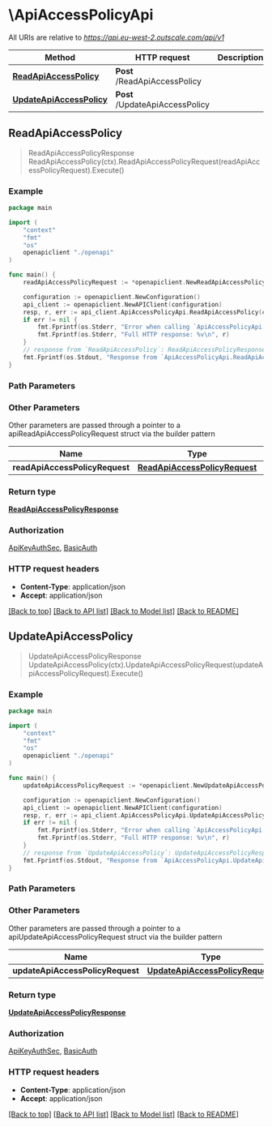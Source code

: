 # \ApiAccessPolicyApi

All URIs are relative to *https://api.eu-west-2.outscale.com/api/v1*

Method | HTTP request | Description
------------- | ------------- | -------------
[**ReadApiAccessPolicy**](ApiAccessPolicyApi.md#ReadApiAccessPolicy) | **Post** /ReadApiAccessPolicy | 
[**UpdateApiAccessPolicy**](ApiAccessPolicyApi.md#UpdateApiAccessPolicy) | **Post** /UpdateApiAccessPolicy | 



## ReadApiAccessPolicy

> ReadApiAccessPolicyResponse ReadApiAccessPolicy(ctx).ReadApiAccessPolicyRequest(readApiAccessPolicyRequest).Execute()



### Example

```go
package main

import (
    "context"
    "fmt"
    "os"
    openapiclient "./openapi"
)

func main() {
    readApiAccessPolicyRequest := *openapiclient.NewReadApiAccessPolicyRequest() // ReadApiAccessPolicyRequest |  (optional)

    configuration := openapiclient.NewConfiguration()
    api_client := openapiclient.NewAPIClient(configuration)
    resp, r, err := api_client.ApiAccessPolicyApi.ReadApiAccessPolicy(context.Background()).ReadApiAccessPolicyRequest(readApiAccessPolicyRequest).Execute()
    if err != nil {
        fmt.Fprintf(os.Stderr, "Error when calling `ApiAccessPolicyApi.ReadApiAccessPolicy``: %v\n", err)
        fmt.Fprintf(os.Stderr, "Full HTTP response: %v\n", r)
    }
    // response from `ReadApiAccessPolicy`: ReadApiAccessPolicyResponse
    fmt.Fprintf(os.Stdout, "Response from `ApiAccessPolicyApi.ReadApiAccessPolicy`: %v\n", resp)
}
```

### Path Parameters



### Other Parameters

Other parameters are passed through a pointer to a apiReadApiAccessPolicyRequest struct via the builder pattern


Name | Type | Description  | Notes
------------- | ------------- | ------------- | -------------
 **readApiAccessPolicyRequest** | [**ReadApiAccessPolicyRequest**](ReadApiAccessPolicyRequest.md) |  | 

### Return type

[**ReadApiAccessPolicyResponse**](ReadApiAccessPolicyResponse.md)

### Authorization

[ApiKeyAuthSec](../README.md#ApiKeyAuthSec), [BasicAuth](../README.md#BasicAuth)

### HTTP request headers

- **Content-Type**: application/json
- **Accept**: application/json

[[Back to top]](#) [[Back to API list]](../README.md#documentation-for-api-endpoints)
[[Back to Model list]](../README.md#documentation-for-models)
[[Back to README]](../README.md)


## UpdateApiAccessPolicy

> UpdateApiAccessPolicyResponse UpdateApiAccessPolicy(ctx).UpdateApiAccessPolicyRequest(updateApiAccessPolicyRequest).Execute()



### Example

```go
package main

import (
    "context"
    "fmt"
    "os"
    openapiclient "./openapi"
)

func main() {
    updateApiAccessPolicyRequest := *openapiclient.NewUpdateApiAccessPolicyRequest(int64(123), false) // UpdateApiAccessPolicyRequest |  (optional)

    configuration := openapiclient.NewConfiguration()
    api_client := openapiclient.NewAPIClient(configuration)
    resp, r, err := api_client.ApiAccessPolicyApi.UpdateApiAccessPolicy(context.Background()).UpdateApiAccessPolicyRequest(updateApiAccessPolicyRequest).Execute()
    if err != nil {
        fmt.Fprintf(os.Stderr, "Error when calling `ApiAccessPolicyApi.UpdateApiAccessPolicy``: %v\n", err)
        fmt.Fprintf(os.Stderr, "Full HTTP response: %v\n", r)
    }
    // response from `UpdateApiAccessPolicy`: UpdateApiAccessPolicyResponse
    fmt.Fprintf(os.Stdout, "Response from `ApiAccessPolicyApi.UpdateApiAccessPolicy`: %v\n", resp)
}
```

### Path Parameters



### Other Parameters

Other parameters are passed through a pointer to a apiUpdateApiAccessPolicyRequest struct via the builder pattern


Name | Type | Description  | Notes
------------- | ------------- | ------------- | -------------
 **updateApiAccessPolicyRequest** | [**UpdateApiAccessPolicyRequest**](UpdateApiAccessPolicyRequest.md) |  | 

### Return type

[**UpdateApiAccessPolicyResponse**](UpdateApiAccessPolicyResponse.md)

### Authorization

[ApiKeyAuthSec](../README.md#ApiKeyAuthSec), [BasicAuth](../README.md#BasicAuth)

### HTTP request headers

- **Content-Type**: application/json
- **Accept**: application/json

[[Back to top]](#) [[Back to API list]](../README.md#documentation-for-api-endpoints)
[[Back to Model list]](../README.md#documentation-for-models)
[[Back to README]](../README.md)

